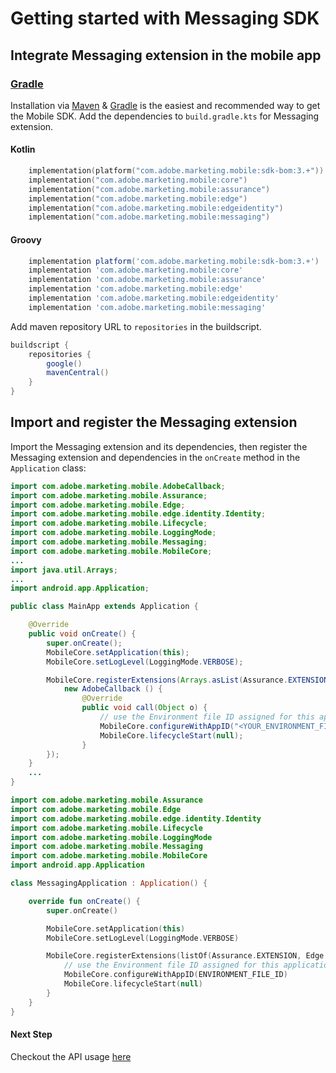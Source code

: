 #  Getting started with Messaging SDK

## Integrate Messaging extension in the mobile app

### [Gradle](https://gradle.org/)

Installation via [Maven](https://maven.apache.org/) & [Gradle](https://gradle.org/) is the easiest and recommended way to get the Mobile SDK. Add the dependencies to `build.gradle.kts` for Messaging extension.

#### Kotlin

```kotlin
    implementation(platform("com.adobe.marketing.mobile:sdk-bom:3.+"))
    implementation("com.adobe.marketing.mobile:core")
    implementation("com.adobe.marketing.mobile:assurance")
    implementation("com.adobe.marketing.mobile:edge")
    implementation("com.adobe.marketing.mobile:edgeidentity")
    implementation("com.adobe.marketing.mobile:messaging")
```

#### Groovy

```groovy
    implementation platform('com.adobe.marketing.mobile:sdk-bom:3.+')
    implementation 'com.adobe.marketing.mobile:core'
    implementation 'com.adobe.marketing.mobile:assurance'
    implementation 'com.adobe.marketing.mobile:edge'
    implementation 'com.adobe.marketing.mobile:edgeidentity'
    implementation 'com.adobe.marketing.mobile:messaging'
```

Add maven repository URL to `repositories` in the buildscript.
```java
buildscript {
    repositories {
        google()
        mavenCentral()
    }
}
```

## Import and register the Messaging extension

Import the Messaging extension and its dependencies, then register the Messaging extension and dependencies in the `onCreate` method in the `Application` class:

```java
import com.adobe.marketing.mobile.AdobeCallback;
import com.adobe.marketing.mobile.Assurance;
import com.adobe.marketing.mobile.Edge;
import com.adobe.marketing.mobile.edge.identity.Identity;
import com.adobe.marketing.mobile.Lifecycle;
import com.adobe.marketing.mobile.LoggingMode;
import com.adobe.marketing.mobile.Messaging;
import com.adobe.marketing.mobile.MobileCore;
...
import java.util.Arrays;
...
import android.app.Application;

public class MainApp extends Application {

    @Override
    public void onCreate() {
        super.onCreate();
        MobileCore.setApplication(this);
        MobileCore.setLogLevel(LoggingMode.VERBOSE);

        MobileCore.registerExtensions(Arrays.asList(Assurance.EXTENSION, Edge.EXTENSION, Identity.EXTENSION, Messaging.EXTENSION, Lifecycle.EXTENSION), 
            new AdobeCallback () {
                @Override
                public void call(Object o) {
                    // use the Environment file ID assigned for this application from Adobe Data Collection (formerly Adobe Launch)
                    MobileCore.configureWithAppID("<YOUR_ENVIRONMENT_FILE_ID>");
                    MobileCore.lifecycleStart(null);
                }
        });
    }
    ...
}
```

```kotlin
import com.adobe.marketing.mobile.Assurance
import com.adobe.marketing.mobile.Edge
import com.adobe.marketing.mobile.edge.identity.Identity
import com.adobe.marketing.mobile.Lifecycle
import com.adobe.marketing.mobile.LoggingMode
import com.adobe.marketing.mobile.Messaging
import com.adobe.marketing.mobile.MobileCore
import android.app.Application

class MessagingApplication : Application() {

    override fun onCreate() {
        super.onCreate()

        MobileCore.setApplication(this)
        MobileCore.setLogLevel(LoggingMode.VERBOSE)

        MobileCore.registerExtensions(listOf(Assurance.EXTENSION, Edge.EXTENSION, Identity.EXTENSION, Messaging.EXTENSION, Lifecycle.EXTENSION)) {
            // use the Environment file ID assigned for this application from Adobe Data Collection (formerly Adobe Launch)
            MobileCore.configureWithAppID(ENVIRONMENT_FILE_ID)
            MobileCore.lifecycleStart(null)
        }
    }
}
```

#### Next Step
Checkout the API usage [here](./api-usage.md)